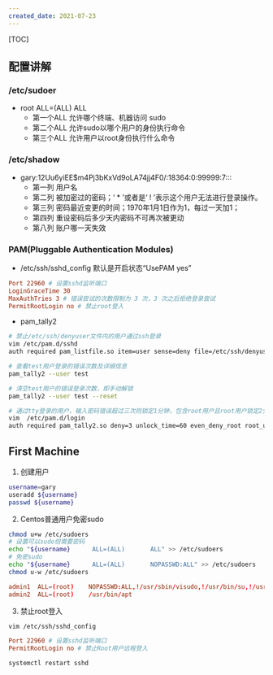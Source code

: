 ```yaml
---
created_date: 2021-07-23
---
```


[TOC]

## 配置讲解

### /etc/sudoer

- root ALL=(ALL) ALL
  - 第一个ALL 允许哪个终端、机器访问 sudo
  - 第二个ALL 允许sudo以哪个用户的身份执行命令
  - 第三个ALL 允许用户以root身份执行什么命令

### /etc/shadow

- gary:$1$2Uu6yiEE$m4Pj3bKxVd9oLA74jj4F0/:18364:0:99999:7:::
  - 第一列 用户名
  - 第二列 被加密过的密码；‘ * ’或者是‘ ! ’表示这个用户无法进行登录操作。
  - 第三列 密码最近变更的时间；1970年1月1日作为1，每过一天加1；
  - 第四列 重设密码后多少天内密码不可再次被更动
  - 第八列 账户哪一天失效

### PAM(Pluggable Authentication Modules)

- /etc/ssh/sshd_config 默认是开启状态“UsePAM yes”

```conf
Port 22960 # 设置sshd监听端口
LoginGraceTime 30 
MaxAuthTries 3 # 错误尝试的次数限制为 3 次，3 次之后拒绝登录尝试
PermitRootLogin no # 禁止root登入
```

- pam_tally2

```bash
# 禁止/etc/ssh/denyuser文件内的用户通过ssh登录
vim /etc/pam.d/sshd
auth required pam_listfile.so item=user sense=deny file=/etc/ssh/denyuser onerr=succeed

# 查看test用户登录的错误次数及详细信息
pam_tally2 --user test

# 清空test用户的错误登录次数，即手动解锁
pam_tally2 --user test --reset

# 通过tty登录的用户，输入密码错误超过三次则锁定1分钟，包含root用户且root用户锁定2分钟
vim  /etc/pam.d/login
auth required pam_tally2.so deny=3 unlock_time=60 even_deny_root root_unlock_time=120

```

## First Machine

1. 创建用户

```bash
username=gary
useradd ${username}
passwd ${username}
```

2. Centos普通用户免密sudo

```bash
chmod u+w /etc/sudoers
# 设置可以sudo但需要密码
echo "${username}      ALL=(ALL)       ALL" >> /etc/sudoers
# 免密sudo
echo "${username}      ALL=(ALL)       NOPASSWD:ALL" >> /etc/sudoers
chmod u-w /etc/sudoers
```

```conf
admin1  ALL=(root)    NOPASSWD:ALL,!/usr/sbin/visudo,!/usr/bin/su,!/usr/bin/passwd root,!/usr/bin/vi,!/usr/bin/vim,!/usr/bin/nano,!/usr/bin/echo,!/usr/bin/mv,!/usr/bin/cp
admin2  ALL=(root)    /usr/bin/apt

```

3. 禁止root登入

```bash
vim /etc/ssh/sshd_config
```

```conf
Port 22960 # 设置sshd监听端口
PermitRootLogin no # 禁止Root用户远程登入
```

```bash
systemctl restart sshd
```
